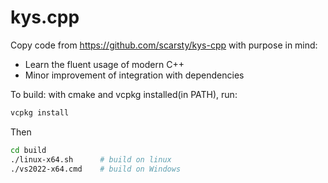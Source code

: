 # kys.cpp

Copy code from https://github.com/scarsty/kys-cpp with purpose in mind:
- Learn the fluent usage of modern C++
- Minor improvement of integration with dependencies

To build: with cmake and vcpkg installed(in PATH), run:
```bash
vcpkg install
```
Then
```bash
cd build
./linux-x64.sh      # build on linux
./vs2022-x64.cmd    # build on Windows
```